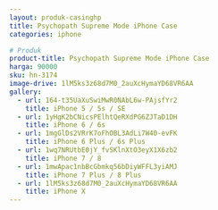 ```yaml
---
layout: produk-casinghp
title: Psychopath Supreme Mode iPhone Case
categories: iphone

# Produk
product-title: Psychopath Supreme Mode iPhone Case
harga: 90000
sku: hn-3174
image-drive: 1lM5ks3z68d7M0_2auXcHymaYD68VR6AA
gallery:
  - url: 164-t35UaXuSwiMwR0NAbL6w-PAjsfYr2
    title: iPhone 5 / 5s / SE
  - url: 1yHgK2bCNicsPElhtQeRXdPG6ZJTaD1DH
    title: iPhone 6 / 6s
  - url: 1mgGlDs2VRrK7oFhOBL3AdLi7W40-evFK
    title: iPhone 6 Plus / 6s Plus
  - url: 1wq7NRUtbE0jY_fvSKlnXtO3eyX1X6zb2
    title: iPhone 7 / 8
  - url: 1mwApac1nbBcGbmkq56bDiyWFFL3yiAMJ
    title: iPhone 7 Plus / 8 Plus
  - url: 1lM5ks3z68d7M0_2auXcHymaYD68VR6AA
    title: iPhone X
---
```

